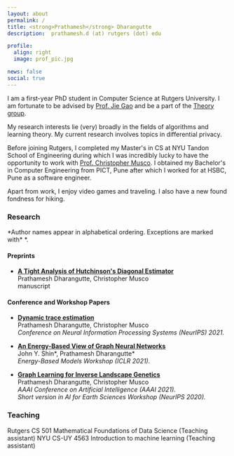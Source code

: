 ```yaml
---
layout: about
permalink: /
title: <strong>Prathamesh</strong> Dharangutte
description:  prathamesh.d (at) rutgers (dot) edu

profile:
  align: right
  image: prof_pic.jpg

news: false
social: true
---
```


I am a first-year PhD student in Computer Science at Rutgers University. I am fortunate to be advised by [Prof. Jie Gao](https://sites.rutgers.edu/jie-gao/about/) and be a part of the [Theory group](https://theory.cs.rutgers.edu/).

My research interests lie (very) broadly in the fields of algorithms and learning theory. My current research involves topics in differential privacy.

Before joining Rutgers, I completed my Master's in CS at NYU Tandon School of Engineering during which I was incredibly lucky to have the opportunity to work with [Prof. Christopher Musco](https://www.chrismusco.com/). I obtained my Bachelor's in Computer Engineering from PICT, Pune after which I worked for at HSBC, Pune as a software engineer.

Apart from work, I enjoy video games and traveling. I also have a new found fondness for hiking.

<h3>Research</h3>
*Author names appear in alphabetical ordering. Exceptions are marked with* *.   <br/>

<h4>Preprints</h4>

+ [**A Tight Analysis of Hutchinson's Diagonal Estimator**](https://arxiv.org/abs/2208.03268) <br/>
Prathamesh Dharangutte, Christopher Musco <br/>
manuscript

<h4>Conference and Workshop Papers</h4>

+ [**Dynamic trace estimation**](https://arxiv.org/abs/2110.13752) <br/>
Prathamesh Dharangutte, Christopher Musco <br/>
*Conference on Neural Information Processing Systems (NeurIPS) 2021.* <br/>

+ [**An Energy-Based View of Graph Neural Networks**](https://arxiv.org/abs/2104.13492) <br/>
John Y. Shin\*, Prathamesh Dharangutte\*  <br/>
*Energy-Based Models Workshop (ICLR 2021).* <br/>


+ [**Graph Learning for Inverse Landscape Genetics**](https://arxiv.org/abs/2006.12334) <br/>
Prathamesh Dharangutte, Christopher Musco <br/>
*AAAI Conference on Artificial Intelligence (AAAI 2021).* <br/>
*Short version in AI for Earth Sciences Workshop (NeurIPS 2020).*<br/>


<h3>Teaching</h3>
Rutgers CS 501 Mathematical Foundations of Data Science (Teaching assistant)     
NYU CS-UY 4563 Introduction to machine learning (Teaching assistant)
